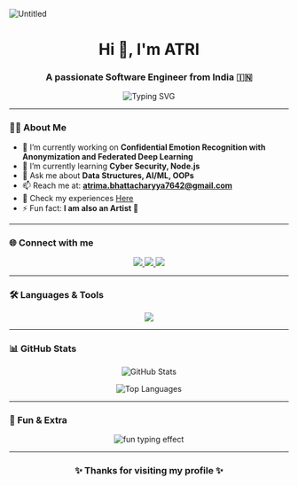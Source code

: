 ![Untitled](https://github.com/atrimabhatta/atrimabhatta/assets/159685040/62a1ebdf-2bda-4d56-911c-029ec25a3b8e)

<h1 align="center">Hi 👋, I'm ATRI</h1>
<h3 align="center">A passionate Software Engineer from India 🇮🇳</h3>

<p align="center">
  <img src="https://readme-typing-svg.herokuapp.com?font=Fira+Code&weight=600&pause=1000&color=0E75B6&width=435&lines=Software+Engineer;Machine+Learning+%7C+AI+Enthusiast;Cyber+Security+Learner;Always+Exploring+New+Tech" alt="Typing SVG" />
</p>

---

### 👨‍💻 About Me  
- 🔭 I’m currently working on **Confidential Emotion Recognition with Anonymization and Federated Deep Learning**  
- 🌱 I’m currently learning **Cyber Security, Node.js**  
- 💬 Ask me about **Data Structures, AI/ML, OOPs**  
- 📫 Reach me at: **atrima.bhattacharyya7642@gmail.com**  
- 📄 Check my experiences [Here](https://drive.google.com/file/d/1kKAoaQ8QxaG9s4seak1CbcdmqRDczMQy/view)  
- ⚡ Fun fact: **I am also an Artist 🎨**  

---

### 🌐 Connect with me  
<p align="center">
  <a href="https://linkedin.com/in/atrima-bhattacharyya-15111a2a9" target="blank">
    <img src="https://img.shields.io/badge/LinkedIn-0e76a8?style=for-the-badge&logo=linkedin&logoColor=white"/>
  </a>
  <a href="https://fb.com/atrima bhattacharyya" target="blank">
    <img src="https://img.shields.io/badge/Facebook-1877F2?style=for-the-badge&logo=facebook&logoColor=white"/>
  </a>
  <a href="https://instagram.com/__a_t_r_i_m_a__" target="blank">
    <img src="https://img.shields.io/badge/Instagram-E4405F?style=for-the-badge&logo=instagram&logoColor=white"/>
  </a>
</p>

---

### 🛠️ Languages & Tools  
<p align="center">
  <img src="https://skillicons.dev/icons?i=python,java,cpp,c,php,html,css,js,nodejs,mysql,mongodb,oracle,firebase,git,heroku,bootstrap,pytorch,photoshop,illustrator" />
</p>

---

### 📊 GitHub Stats  
<p align="center">
  <img src="https://github-readme-stats.vercel.app/api?username=atrimabhatta&show_icons=true&theme=tokyonight" alt="GitHub Stats" />
</p>


<p align="center">
  <img src="https://github-readme-stats.vercel.app/api/top-langs?username=atrimabhatta&show_icons=true&locale=en&layout=compact&theme=tokyonight" alt="Top Languages" />
</p>

---

### 🚀 Fun & Extra  

<p align="center">
  <img src="https://readme-typing-svg.herokuapp.com?font=Fira+Code&size=24&pause=1000&color=00F7F7&width=435&lines=Eat+🌮+Code+💻+Sleep+😴+Repeat+🔁" alt="fun typing effect" />
</p>


---

<h3 align="center">✨ Thanks for visiting my profile ✨</h3>
